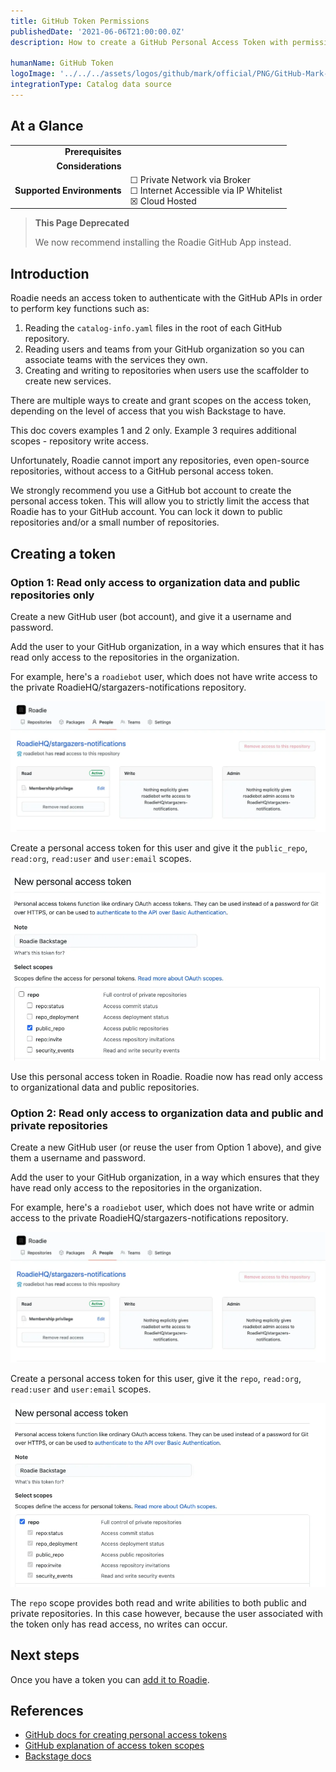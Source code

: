 ```yaml
---
title: GitHub Token Permissions
publishedDate: '2021-06-06T21:00:00.0Z'
description: How to create a GitHub Personal Access Token with permissions for use in Roadie.

humanName: GitHub Token
logoImage: '../../../assets/logos/github/mark/official/PNG/GitHub-Mark-120px-plus.webp'
integrationType: Catalog data source
---
```



## At a Glance
| | |
|---: | --- |
| **Prerequisites** |  |
| **Considerations** |  |
| **Supported Environments** | ☐ Private Network via Broker <br /> ☐ Internet Accessible via IP Whitelist <br /> ☒ Cloud Hosted |

> **This Page Deprecated**
>
> We now recommend installing the Roadie GitHub App instead.

## Introduction

Roadie needs an access token to authenticate with the GitHub APIs in order to perform key functions such as:

1. Reading the `catalog-info.yaml` files in the root of each GitHub repository.
2. Reading users and teams from your GitHub organization so you can associate teams with the services they own.
3. Creating and writing to repositories when users use the scaffolder to create new services.

There are multiple ways to create and grant scopes on the access token, depending on the level of access that you wish Backstage to have.

This doc covers examples 1 and 2 only. Example 3 requires additional scopes - repository write access.

Unfortunately, Roadie cannot import any repositories, even open-source repositories, without access to a GitHub personal access token.

We strongly recommend you use a GitHub bot account to create the personal access token. This will allow you to strictly limit the access that Roadie has to your GitHub account. You can lock it down to public repositories and/or a small number of repositories.

## Creating a token

### Option 1: Read only access to organization data and public repositories only

Create a new GitHub user (bot account), and give it a username and password.

Add the user to your GitHub organization, in a way which ensures that it has read only access to the repositories in the organization.

For example, here's a `roadiebot` user, which does not have write access to the private RoadieHQ/stargazers-notifications repository.

![GitHub screen showing that the roadiebot user has read access to only one repository](./roadiebot-no-write-access.webp)

Create a personal access token for this user and give it the `public_repo`, `read:org`, `read:user` and `user:email` scopes.

![GitHub screen with the public_repo scope checkbox checked and all other checkboxes unchecked](./public-repos-only.webp)

Use this personal access token in Roadie. Roadie now has read only access to organizational data and public repositories.

### Option 2: Read only access to organization data and public and private repositories

Create a new GitHub user (or reuse the user from Option 1 above), and give them a username and password.

Add the user to your GitHub organization, in a way which ensures that they have read only access to the repositories in the organization.

For example, here's a `roadiebot` user, which does not have write or admin access to the private RoadieHQ/stargazers-notifications repository.

![GitHub screen showing that the roadiebot user has read access to only one repository](./roadiebot-no-write-access.webp)

Create a personal access token for this user, give it the `repo`, `read:org`, `read:user` and `user:email` scopes.

![GitHub screen with the repo scope checkbox checked and all other checkboxes unchecked](./repo-scope.webp)

The `repo` scope provides both read and write abilities to both public and private repositories. In this case however, because the user associated with the token only has read access, no writes can occur.

## Next steps

Once you have a token you can [add it to Roadie](/docs/getting-started/adding-a-catalog-item/).

## References

- [GitHub docs for creating personal access tokens](https://docs.github.com/en/github/authenticating-to-github/creating-a-personal-access-token)
- [GitHub explanation of access token scopes](https://docs.github.com/en/developers/apps/scopes-for-oauth-apps)
- [Backstage docs](https://backstage.io/docs/integrations/github/locations)

